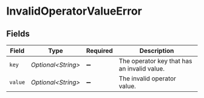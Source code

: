 # InvalidOperatorValueError


## Fields

| Field                                       | Type                                        | Required                                    | Description                                 |
| ------------------------------------------- | ------------------------------------------- | ------------------------------------------- | ------------------------------------------- |
| `key`                                       | *Optional\<String>*                         | :heavy_minus_sign:                          | The operator key that has an invalid value. |
| `value`                                     | *Optional\<String>*                         | :heavy_minus_sign:                          | The invalid operator value.                 |